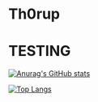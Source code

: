 # Th0rup

# TESTING #


[![Anurag's GitHub stats](https://github-readme-stats.vercel.app/api?username=Th0rup)](https://github.com/anuraghazra/github-readme-stats)

[![Top Langs](https://github-readme-stats.vercel.app/api/top-langs/?username=anuraghazra)](https://github.com/anuraghazra/github-readme-stats)
